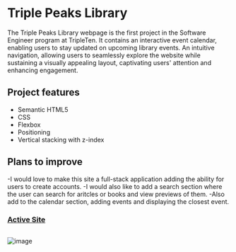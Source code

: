 # Triple Peaks Library

The Triple Peaks Library webpage is the first project in the Software Engineer program at TripleTen. It contains an interactive event calendar, enabling users to stay updated on upcoming library events.
An intuitive navigation, allowing users to seamlessly explore the website while sustaining a visually appealing layout, captivating users' attention and enhancing engagement.


## Project features

- Semantic HTML5
- CSS
- Flexbox
- Positioning
- Vertical stacking with z-index

## Plans to improve

-I would love to make this site a full-stack application adding the ability for users to create accounts.
-I would also like to add a search section where the user can search for aritcles or books and view previews of them.
-Also add to the calendar section, adding events and displaying the closest event.

### [Active Site](https://josiahwolff.github.io/se_project_library1/)

##

![image](https://github.com/JosiahWolff/se_project_library1/assets/134183204/5b485f57-057b-421e-b7ce-7de8b3701f2b)
